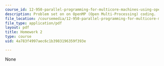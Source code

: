 ```yaml
---
course_id: 12-950-parallel-programming-for-multicore-machines-using-openmp-and-mpi-january-iap-2010
description: Problem set on on OpenMP (Open Multi-Processing) coding.
file_location: /coursemedia/12-950-parallel-programming-for-multicore-machines-using-openmp-and-mpi-january-iap-2010/4a783f4997aec6c1b3983196359f393e_MIT12_950IAP10_hw2.pdf
file_type: application/pdf
layout: pdf
title: Homework 2
type: course
uid: 4a783f4997aec6c1b3983196359f393e

---
```

None